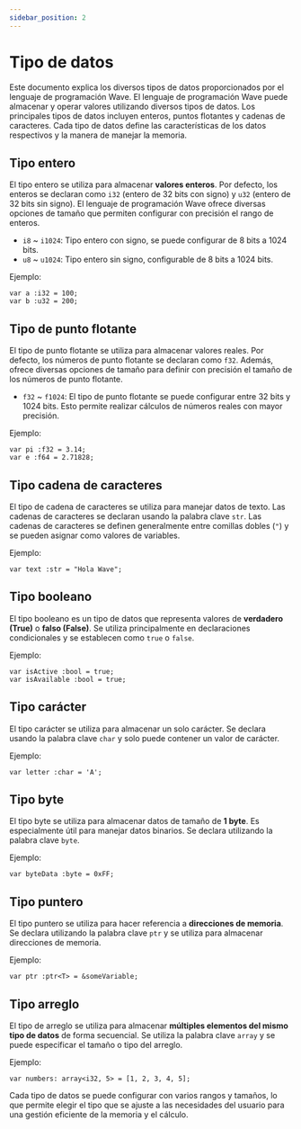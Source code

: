 ```yaml
---
sidebar_position: 2
---
```


# Tipo de datos

Este documento explica los diversos tipos de datos proporcionados por el lenguaje de programación Wave.
El lenguaje de programación Wave puede almacenar y operar valores utilizando diversos tipos de datos.
Los principales tipos de datos incluyen enteros, puntos flotantes y cadenas de caracteres. Cada tipo de datos define las características de los datos respectivos y la manera de manejar la memoria.

## Tipo entero

El tipo entero se utiliza para almacenar **valores enteros**.
Por defecto, los enteros se declaran como `i32` (entero de 32 bits con signo) y `u32` (entero de 32 bits sin signo).
El lenguaje de programación Wave ofrece diversas opciones de tamaño que permiten configurar con precisión el rango de enteros.

- `i8` ~ `i1024`: Tipo entero con signo, se puede configurar de 8 bits a 1024 bits.
- `u8` ~ `u1024`: Tipo entero sin signo, configurable de 8 bits a 1024 bits.

Ejemplo:

```wave
var a :i32 = 100;
var b :u32 = 200;
```

## Tipo de punto flotante

El tipo de punto flotante se utiliza para almacenar valores reales.
Por defecto, los números de punto flotante se declaran como `f32`.
Además, ofrece diversas opciones de tamaño para definir con precisión el tamaño de los números de punto flotante.

- `f32` ~ `f1024`: El tipo de punto flotante se puede configurar entre 32 bits y 1024 bits. Esto permite realizar cálculos de números reales con mayor precisión.

Ejemplo:

```wave
var pi :f32 = 3.14;
var e :f64 = 2.71828;
```

## Tipo cadena de caracteres

El tipo de cadena de caracteres se utiliza para manejar datos de texto. Las cadenas de caracteres se declaran usando la palabra clave `str`.
Las cadenas de caracteres se definen generalmente entre comillas dobles (`"`) y se pueden asignar como valores de variables.

Ejemplo:

```wave
var text :str = "Hola Wave";
```

## Tipo booleano

El tipo booleano es un tipo de datos que representa valores de **verdadero (True)** o **falso (False)**.
Se utiliza principalmente en declaraciones condicionales y se establecen como `true` o `false`.

Ejemplo:

```wave
var isActive :bool = true;
var isAvailable :bool = true;
```

## Tipo carácter

El tipo carácter se utiliza para almacenar un solo carácter.
Se declara usando la palabra clave `char` y solo puede contener un valor de carácter.

Ejemplo:

```wave
var letter :char = 'A';
```

## Tipo byte

El tipo byte se utiliza para almacenar datos de tamaño de **1 byte**.
Es especialmente útil para manejar datos binarios. Se declara utilizando la palabra clave `byte`.

Ejemplo:

```wave
var byteData :byte = 0xFF;
```

## Tipo puntero

El tipo puntero se utiliza para hacer referencia a **direcciones de memoria**.
Se declara utilizando la palabra clave `ptr` y se utiliza para almacenar direcciones de memoria.

Ejemplo:

```wave
var ptr :ptr<T> = &someVariable;
```

## Tipo arreglo

El tipo de arreglo se utiliza para almacenar **múltiples elementos del mismo tipo de datos** de forma secuencial.
Se utiliza la palabra clave `array` y se puede especificar el tamaño o tipo del arreglo.

Ejemplo:

```wave
var numbers: array<i32, 5> = [1, 2, 3, 4, 5];
```

Cada tipo de datos se puede configurar con varios rangos y tamaños, lo que permite elegir el tipo que se ajuste a las necesidades del usuario para una gestión eficiente de la memoria y el cálculo.
